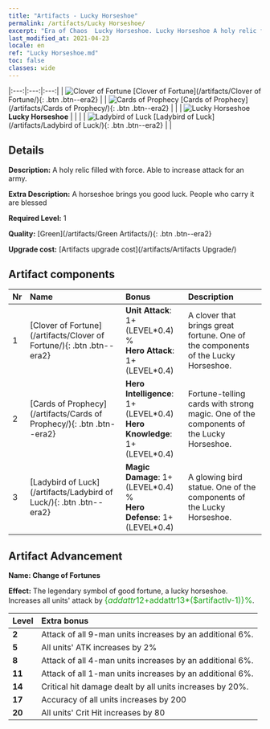 ```yaml
---
title: "Artifacts - Lucky Horseshoe"
permalink: /artifacts/Lucky Horseshoe/
excerpt: "Era of Chaos  Lucky Horseshoe. Lucky Horseshoe A holy relic filled with force. Able to increase attack for an army."
last_modified_at: 2021-04-23
locale: en
ref: "Lucky Horseshoe.md"
toc: false
classes: wide
---
```


  |:---:|:---:|:---:| 
  | ![Clover of Fortune](/images/t/artifact_40121.png) [Clover of Fortune](/artifacts/Clover of Fortune/){: .btn .btn--era2} |   | ![Cards of Prophecy](/images/t/artifact_40122.png) [Cards of Prophecy](/artifacts/Cards of Prophecy/){: .btn .btn--era2} | 
  |   | ![Lucky Horseshoe](/images/t/icon_artifact_12.png) **Lucky Horseshoe** |  | 
  |   | ![Ladybird of Luck](/images/t/artifact_40123.png) [Ladybird of Luck](/artifacts/Ladybird of Luck/){: .btn .btn--era2} |   | 


## Details

 **Description:** A holy relic filled with force. Able to increase attack for an army.

 **Extra Description:** A horseshoe brings you good luck. People who carry it are blessed

 **Required Level:** 1

 **Quality:** [Green](/artifacts/Green Artifacts/){: .btn .btn--era2}

 **Upgrade cost:** [Artifacts upgrade cost](/artifacts/Artifacts Upgrade/)



## Artifact components

  | Nr |    Name    |   Bonus | Description | 
  |:---|:-----------|:--------|:------------| 
  | 1 | [Clover of Fortune](/artifacts/Clover of Fortune/){: .btn .btn--era2} | **Unit Attack**: 1+(LEVEL\*0.4) %<br/>**Hero Attack**: 1+(LEVEL\*0.4) | A clover that brings great fortune. One of the components of the Lucky Horseshoe. | 
  | 2 | [Cards of Prophecy](/artifacts/Cards of Prophecy/){: .btn .btn--era2} | **Hero Intelligence**: 1+(LEVEL\*0.4)<br/>**Hero Knowledge**: 1+(LEVEL\*0.4) | Fortune-telling cards with strong magic. One of the components of the Lucky Horseshoe. | 
  | 3 | [Ladybird of Luck](/artifacts/Ladybird of Luck/){: .btn .btn--era2} | **Magic Damage**: 1+(LEVEL\*0.4) %<br/>**Hero Defense**: 1+(LEVEL\*0.4) | A glowing bird statue. One of the components of the Lucky Horseshoe. | 


## Artifact Advancement

 **Name: Change of Fortunes**

 **Effect:** The legendary symbol of good fortune, a lucky horseshoe. Increases all units' attack by <span style="color: #1ca216;font-size:16px">{$addattr12+$addattr13*($artifactlv-1)}%</span>.

  |  Level  |    Extra bonus  | 
  |:--------|:----------------| 
  | **2** | Attack of all 9-man units increases by an additional 6%. | 
  | **5** | All units' ATK increases by 2% | 
  | **8** | Attack of all 4-man units increases by an additional 6%. | 
  | **11** | Attack of all 1-man units increases by an additional 6%. | 
  | **14** | Critical hit damage dealt by all units increases by 20%. | 
  | **17** | Accuracy of all units increases by 200 | 
  | **20** | All units' Crit Hit increases by 80 | 
